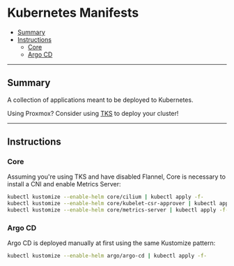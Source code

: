 # Kubernetes Manifests

* [Summary](#summary)
* [Instructions](#instructions)
  * [Core](#core)
  * [Argo CD](#argo-cd)

<hr>

## Summary

A collection of applications meant to be deployed to Kubernetes.

Using Proxmox? Consider using [TKS](https://github.com/zimmertr/TJs-Kubernetes-Service) to deploy your cluster!

<hr>

## Instructions

### Core

Assuming you're using TKS and have disabled Flannel, Core is necessary to install a CNI and enable Metrics Server:

```bash
kubectl kustomize --enable-helm core/cilium | kubectl apply -f-
kubectl kustomize --enable-helm core/kubelet-csr-approver | kubectl apply -f-
kubectl kustomize --enable-helm core/metrics-server | kubectl apply -f-
```

### Argo CD

Argo CD is deployed manually at first using the same Kustomize pattern:

```bash
kubectl kustomize --enable-helm argo/argo-cd | kubectl apply -f-
```

